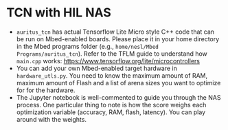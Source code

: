 # TCN with HIL NAS

- ```auritus_tcn``` has actual Tensorflow Lite Micro style C++ code that can be run on Mbed-enabled boards. Please place it in your home directory in the Mbed programs folder (e.g., ```home/nesl/Mbed Programs/auritus_tcn```). Refer to the TFLM guide to understand how ```main.cpp``` works: https://www.tensorflow.org/lite/microcontrollers
- You can add your own Mbed-enabled target hardware in ```hardware_utls.py```. You need to know the maximum amount of RAM, maximum amount of Flash and a list of arena sizes you want to optimize for for the hardware.
- The Jupyter notebook is well-commented to guide you through the NAS process. One particular thing to note is how the score weighs each optimization variable (accuracy, RAM, flash, latency). You can play around with the weights.

